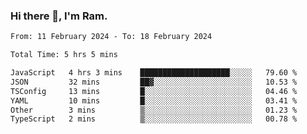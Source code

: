 ### Hi there 👋, I'm Ram.

<!--START_SECTION:waka-->

```txt
From: 11 February 2024 - To: 18 February 2024

Total Time: 5 hrs 5 mins

JavaScript   4 hrs 3 mins    ████████████████████░░░░░   79.60 %
JSON         32 mins         ██▓░░░░░░░░░░░░░░░░░░░░░░   10.53 %
TSConfig     13 mins         █░░░░░░░░░░░░░░░░░░░░░░░░   04.46 %
YAML         10 mins         █░░░░░░░░░░░░░░░░░░░░░░░░   03.41 %
Other        3 mins          ▒░░░░░░░░░░░░░░░░░░░░░░░░   01.23 %
TypeScript   2 mins          ▒░░░░░░░░░░░░░░░░░░░░░░░░   00.78 %
```

<!--END_SECTION:waka-->

